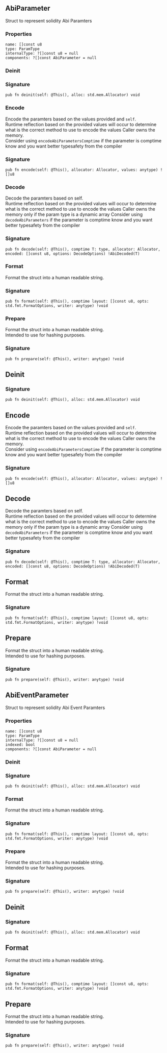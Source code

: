 ## AbiParameter

Struct to represent solidity Abi Paramters

### Properties

```zig
name: []const u8
type: ParamType
internalType: ?[]const u8 = null
components: ?[]const AbiParameter = null
```

### Deinit
### Signature

```zig
pub fn deinit(self: @This(), alloc: std.mem.Allocator) void
```

### Encode
Encode the paramters based on the values provided and `self`.\
Runtime reflection based on the provided values will occur to determine
what is the correct method to use to encode the values
Caller owns the memory.\
Consider using `encodeAbiParametersComptime` if the parameter is
comptime know and you want better typesafety from the compiler

### Signature

```zig
pub fn encode(self: @This(), allocator: Allocator, values: anytype) ![]u8
```

### Decode
Decode the paramters based on self.\
Runtime reflection based on the provided values will occur to determine
what is the correct method to use to encode the values
Caller owns the memory only if the param type is a dynamic array
Consider using `decodeAbiParameters` if the parameter is
comptime know and you want better typesafety from the compiler

### Signature

```zig
pub fn decode(self: @This(), comptime T: type, allocator: Allocator, encoded: []const u8, options: DecodeOptions) !AbiDecoded(T)
```

### Format
Format the struct into a human readable string.

### Signature

```zig
pub fn format(self: @This(), comptime layout: []const u8, opts: std.fmt.FormatOptions, writer: anytype) !void
```

### Prepare
Format the struct into a human readable string.\
Intended to use for hashing purposes.

### Signature

```zig
pub fn prepare(self: @This(), writer: anytype) !void
```

## Deinit
### Signature

```zig
pub fn deinit(self: @This(), alloc: std.mem.Allocator) void
```

## Encode
Encode the paramters based on the values provided and `self`.\
Runtime reflection based on the provided values will occur to determine
what is the correct method to use to encode the values
Caller owns the memory.\
Consider using `encodeAbiParametersComptime` if the parameter is
comptime know and you want better typesafety from the compiler

### Signature

```zig
pub fn encode(self: @This(), allocator: Allocator, values: anytype) ![]u8
```

## Decode
Decode the paramters based on self.\
Runtime reflection based on the provided values will occur to determine
what is the correct method to use to encode the values
Caller owns the memory only if the param type is a dynamic array
Consider using `decodeAbiParameters` if the parameter is
comptime know and you want better typesafety from the compiler

### Signature

```zig
pub fn decode(self: @This(), comptime T: type, allocator: Allocator, encoded: []const u8, options: DecodeOptions) !AbiDecoded(T)
```

## Format
Format the struct into a human readable string.

### Signature

```zig
pub fn format(self: @This(), comptime layout: []const u8, opts: std.fmt.FormatOptions, writer: anytype) !void
```

## Prepare
Format the struct into a human readable string.\
Intended to use for hashing purposes.

### Signature

```zig
pub fn prepare(self: @This(), writer: anytype) !void
```

## AbiEventParameter

Struct to represent solidity Abi Event Paramters

### Properties

```zig
name: []const u8
type: ParamType
internalType: ?[]const u8 = null
indexed: bool
components: ?[]const AbiParameter = null
```

### Deinit
### Signature

```zig
pub fn deinit(self: @This(), alloc: std.mem.Allocator) void
```

### Format
Format the struct into a human readable string.

### Signature

```zig
pub fn format(self: @This(), comptime layout: []const u8, opts: std.fmt.FormatOptions, writer: anytype) !void
```

### Prepare
Format the struct into a human readable string.\
Intended to use for hashing purposes.

### Signature

```zig
pub fn prepare(self: @This(), writer: anytype) !void
```

## Deinit
### Signature

```zig
pub fn deinit(self: @This(), alloc: std.mem.Allocator) void
```

## Format
Format the struct into a human readable string.

### Signature

```zig
pub fn format(self: @This(), comptime layout: []const u8, opts: std.fmt.FormatOptions, writer: anytype) !void
```

## Prepare
Format the struct into a human readable string.\
Intended to use for hashing purposes.

### Signature

```zig
pub fn prepare(self: @This(), writer: anytype) !void
```

